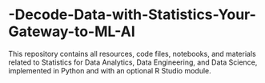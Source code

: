 # -Decode-Data-with-Statistics-Your-Gateway-to-ML-AI
This repository contains all resources, code files, notebooks, and materials related to Statistics for Data Analytics, Data Engineering, and Data Science, implemented in Python and with an optional R Studio module.
